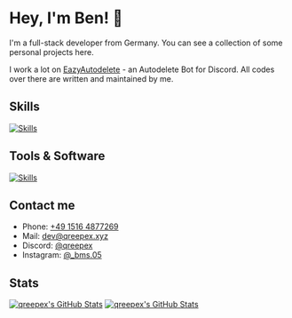 # Hey, I'm Ben! 👋

I'm a full-stack developer from Germany. You can see a collection of some personal projects here.

I work a lot on [EazyAutodelete](https://github.com/eazyautodelete) - an Autodelete Bot for Discord. All codes over there are written and maintained by me. 

## Skills
[![Skills](https://skillicons.dev/icons?i=ts,nodejs,svelte,go,html,css,sass,js,java,py,express,jquery,tailwind,bootstrap,regex&theme=dark)](https://github.com/qreepex)

## Tools & Software
[![Skills](https://skillicons.dev/icons?i=vscode,docker,mongodb,redis,postgres,nginx,cloudflare,discord,github,git,postman,workers,grafana,prometheus&theme=dark)](https://github.com/qreepex)

## Contact me

- Phone: [+49 1516 4877269](tel:004915164877269)
- Mail: [dev@qreepex.xyz](mailto:dev@qreepex.xyz)
- Discord: [@qreepex](https://discord.com/channels/@me/552530299423293441)
- Instagram: [@_bms.05](https://instagram.com/_bms.05) 

## Stats
[![qreepex's GitHub Stats](https://github-stats.qrpx.link/api/top-langs/?username=qreepex&langs_count=5&exclude_repo=discord-manager-bot,first-manager-bot,discord-economy-bot,blaubeerbot,serverblaze-bot,eazyautodelete,candycraft-bot)](https://github.com/qreepex)
[![qreepex's GitHub Stats](https://github-stats.qrpx.link/api?username=qreepex&count_private=true&show_icons=true&include_all_commits=true&hide_border=true)](https://github.com/qreepex)
